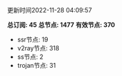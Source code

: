 更新时间2022-11-28 04:09:57

**总订阅: 45**
**总节点: 1477**
**有效节点: 370**
- ssr节点: 19
- v2ray节点: 318
- ss节点: 2
- trojan节点: 31

